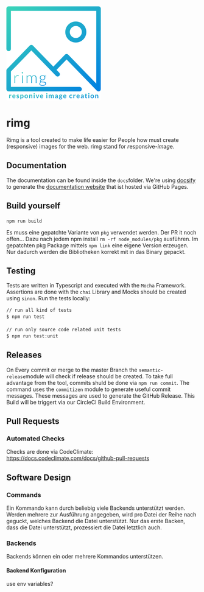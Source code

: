 ![rimg](https://github.com/alexanderbartels/rimg/blob/master/logo.svg)

# rimg
Rimg is a tool created to make life easier for People how must create (responsive) images for the web. rimg stand for *r*esponsive-*im*a*g*e. 

## Documentation
The documentation can be found inside the `docs`folder. We're using [docsify](https://docsify.js.org/) to generate the [documentation website](https://github.com/alexanderbartels/rimg) that ist hosted via GitHub Pages.

## Build yourself

`npm run build`

Es muss eine gepatchte Variante von `pkg` verwendet werden. Der PR it noch offen... 
Dazu nach jedem npm install `rm -rf node_modules/pkg` ausführen. Im gepatchten pkg Package mittels `npm link` eine eigene Version erzeugen. Nur dadurch werden die Bibliotheken korrekt mit in das Binary gepackt.

## Testing

Tests are written in Typescript and executed with the `Mocha` Framework. Assertions are done with the `chai` Library and Mocks should be created using `sinon`. Run the tests locally:

```bash
// run all kind of tests
$ npm run test

// run only source code related unit tests
$ npm run test:unit
```

## Releases

On Every commit or merge to the master Branch the `semantic-release`module will check if release should be created. To take full advantage from the tool, commits shuld be done via `npm run commit`. The command uses the `commitizen` module to generate useful commit messages. These messages are used to generate the GitHub Release. This Build will be triggert via our CircleCI Build Environment.

## Pull Requests

### Automated Checks

Checks are done via CodeClimate: https://docs.codeclimate.com/docs/github-pull-requests

## Software Design

### Commands

Ein Kommando kann durch beliebig viele Backends unterstützt werden. Werden mehrere zur Ausführung angegeben, wird pro Datei der Reihe nach geguckt, welches Backend die Datei unterstützt. Nur das erste Backen, dass die Datei unterstützt, prozessiert die Datei letztlich auch.

### Backends

Backends können ein oder mehrere Kommandos unterstützen. 

#### Backend Konfiguration

use env variables?
